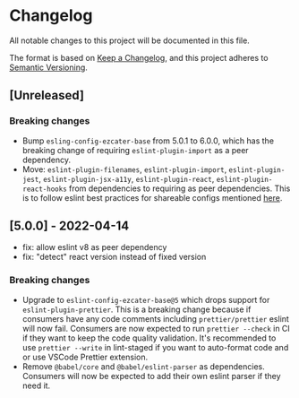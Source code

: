 # Changelog

All notable changes to this project will be documented in this file.

The format is based on [Keep a Changelog](https://keepachangelog.com/en/1.0.0/),
and this project adheres to [Semantic Versioning](https://semver.org/spec/v2.0.0.html).

## [Unreleased]
### Breaking changes
- Bump `esling-config-ezcater-base` from 5.0.1 to 6.0.0, which has the breaking change of requiring `eslint-plugin-import` as a peer dependency.
- Move: `eslint-plugin-filenames`, `eslint-plugin-import`, `eslint-plugin-jest`, `eslint-plugin-jsx-a11y`, `eslint-plugin-react`, `eslint-plugin-react-hooks` from dependencies to requiring as peer dependencies. This is to follow eslint best practices for shareable configs mentioned [here](https://eslint.org/docs/latest/extend/shareable-configs#publishing-a-shareable-config).

## [5.0.0] - 2022-04-14
- fix: allow eslint v8 as peer dependency
- fix: "detect" react version instead of fixed version

### Breaking changes
- Upgrade to `eslint-config-ezcater-base@5` which drops support for `eslint-plugin-prettier`. This is a breaking change because if consumers have any code comments including `prettier/prettier` eslint will now fail. Consumers are now expected to run `prettier --check` in CI if they want to keep the code quality validation. It's recommended to use `prettier --write` in lint-staged if you want to auto-format code and or use VSCode Prettier extension.
- Remove `@babel/core` and `@babel/eslint-parser` as dependencies. Consumers will now be expected to add their own eslint parser if they need it.

